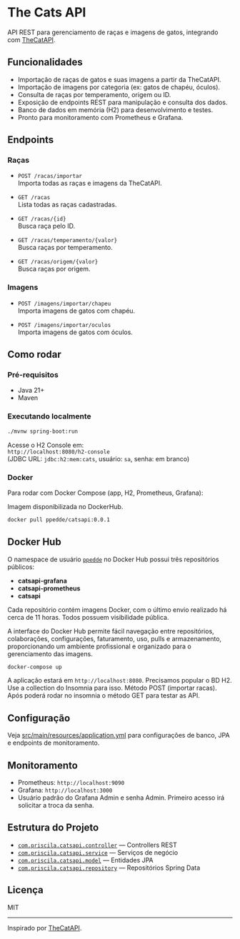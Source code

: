 # The Cats API

API REST para gerenciamento de raças e imagens de gatos, integrando com [TheCatAPI](https://thecatapi.com/).

## Funcionalidades

- Importação de raças de gatos e suas imagens a partir da TheCatAPI.
- Importação de imagens por categoria (ex: gatos de chapéu, óculos).
- Consulta de raças por temperamento, origem ou ID.
- Exposição de endpoints REST para manipulação e consulta dos dados.
- Banco de dados em memória (H2) para desenvolvimento e testes.
- Pronto para monitoramento com Prometheus e Grafana.

## Endpoints

### Raças

- `POST /racas/importar`  
  Importa todas as raças e imagens da TheCatAPI.

- `GET /racas`  
  Lista todas as raças cadastradas.

- `GET /racas/{id}`  
  Busca raça pelo ID.

- `GET /racas/temperamento/{valor}`  
  Busca raças por temperamento.

- `GET /racas/origem/{valor}`  
  Busca raças por origem.

### Imagens

- `POST /imagens/importar/chapeu`  
  Importa imagens de gatos com chapéu.

- `POST /imagens/importar/oculos`  
  Importa imagens de gatos com óculos.

## Como rodar

### Pré-requisitos

- Java 21+
- Maven

### Executando localmente

```sh
./mvnw spring-boot:run
```

Acesse o H2 Console em:  
`http://localhost:8080/h2-console`  
(JDBC URL: `jdbc:h2:mem:cats`, usuário: `sa`, senha: em branco)

### Docker

Para rodar com Docker Compose (app, H2, Prometheus, Grafana):

Imagem disponibilizada no DockerHub.

```sh
docker pull ppedde/catsapi:0.0.1
```

## Docker Hub

O namespace de usuário [`ppedde`](https://hub.docker.com/u/ppedde) no Docker Hub possui três repositórios públicos:

- **catsapi-grafana**
- **catsapi-prometheus**
- **catsapi**

Cada repositório contém imagens Docker, com o último envio realizado há cerca de 11 horas. Todos possuem visibilidade pública.

A interface do Docker Hub permite fácil navegação entre repositórios, colaborações, configurações, faturamento, uso, pulls e armazenamento, proporcionando um ambiente profissional e organizado para o gerenciamento das imagens.

```sh
docker-compose up
```

A aplicação estará em `http://localhost:8080`. 
Precisamos popular o BD H2. Use a collection do Insomnia para isso. Método POST (importar racas).
Após poderá rodar no insomnia o método GET para testar as API.

## Configuração

Veja [src/main/resources/application.yml](src/main/resources/application.yml) para configurações de banco, JPA e endpoints de monitoramento.

## Monitoramento

- Prometheus: `http://localhost:9090`
- Grafana: `http://localhost:3000`
- Usuário padrão do Grafana Admin e senha Admin. Primeiro acesso irá solicitar a troca da senha.

## Estrutura do Projeto

- [`com.priscila.catsapi.controller`](src/main/java/com/priscila/catsapi/controller) — Controllers REST
- [`com.priscila.catsapi.service`](src/main/java/com/priscila/catsapi/service) — Serviços de negócio
- [`com.priscila.catsapi.model`](src/main/java/com/priscila/catsapi/model) — Entidades JPA
- [`com.priscila.catsapi.repository`](src/main/java/com/priscila/catsapi/repository) — Repositórios Spring Data

## Licença

MIT

---
Inspirado por [TheCatAPI](https://thecatapi.com/).
